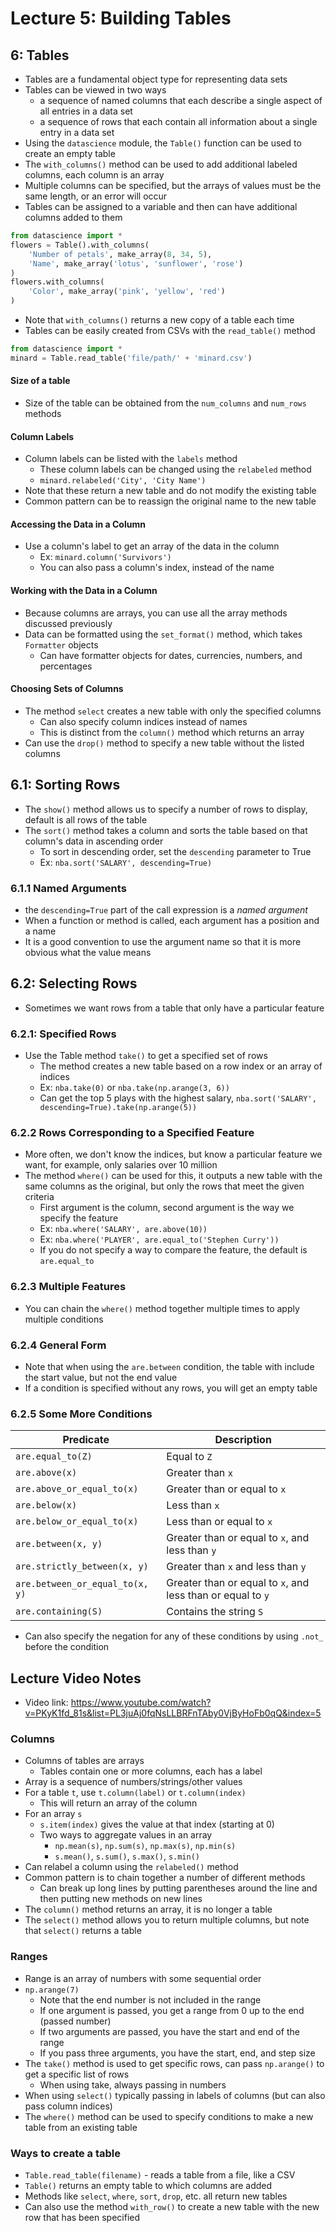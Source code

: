 # Lecture 5: Building Tables

## 6: Tables
- Tables are a fundamental object type for representing data sets
- Tables can be viewed in two ways
  - a sequence of named columns that each describe a single aspect of all entries in a data set
  - a sequence of rows that each contain all information about a single entry in a data set
- Using the `datascience` module, the `Table()` function can be used to create an empty table
- The `with_columns()` method can be used to add additional labeled columns, each column is an array
- Multiple columns can be specified, but the arrays of values must be the same length, or an error will occur
- Tables can be assigned to a variable and then can have additional columns added to them
```python
from datascience import *
flowers = Table().with_columns(
    'Number of petals', make_array(8, 34, 5),
    'Name', make_array('lotus', 'sunflower', 'rose')
)
flowers.with_columns(
    'Color', make_array('pink', 'yellow', 'red')
)
```
- Note that `with_columns()` returns a new copy of a table each time
- Tables can be easily created from CSVs with the `read_table()` method
```python
from datascience import *
minard = Table.read_table('file/path/' + 'minard.csv')
```
#### Size of a table
- Size of the table can be obtained from the `num_columns` and `num_rows` methods
#### Column Labels
- Column labels can be listed with the `labels` method
  - These column labels can be changed using the `relabeled` method
  - `minard.relabeled('City', 'City Name')`
- Note that these return a new table and do not modify the existing table
- Common pattern can be to reassign the original name to the new table
#### Accessing the Data in a Column
- Use a column's label to get an array of the data in the column
  - Ex: `minard.column('Survivors')`
  - You can also pass a column's index, instead of the name
#### Working with the Data in a Column
- Because columns are arrays, you can use all the array methods discussed previously
- Data can be formatted using the `set_format()` method, which takes `Formatter` objects
  - Can have formatter objects for dates, currencies, numbers, and percentages
#### Choosing Sets of Columns
- The method `select` creates a new table with only the specified columns
  - Can also specify column indices instead of names
  - This is distinct from the `column()` method which returns an array
- Can use the `drop()` method to specify a new table without the listed columns
## 6.1: Sorting Rows
- The `show()` method allows us to specify a number of rows to display, default is all rows of the table
- The `sort()` method takes a column and sorts the table based on that column's data in ascending order
  - To sort in descending order, set the `descending` parameter to True
  - Ex: `nba.sort('SALARY', descending=True)`
### 6.1.1 Named Arguments
- the `descending=True` part of the call expression is a *named argument*
- When a function or method is called, each argument has a position and a name
- It is a good convention to use the argument name so that it is more obvious what the value means
## 6.2: Selecting Rows
- Sometimes we want rows from a table that only have a particular feature
### 6.2.1: Specified Rows
- Use the Table method `take()` to get a specified set of rows
  - The method creates a new table based on a row index or an array of indices
  - Ex: `nba.take(0)` or `nba.take(np.arange(3, 6))`
  - Can get the top 5 plays with the highest salary, `nba.sort('SALARY', descending=True).take(np.arange(5))`
### 6.2.2 Rows Corresponding to a Specified Feature
- More often, we don't know the indices, but know a particular feature we want, for example, only salaries over 10 million
- The method `where()` can be used for this, it outputs a new table with the same columns as the original, but only the rows that meet the given criteria
  - First argument is the column, second argument is the way we specify the feature
  - Ex: `nba.where('SALARY', are.above(10))`
  - Ex: `nba.where('PLAYER', are.equal_to('Stephen Curry'))`
  - If you do not specify a way to compare the feature, the default is `are.equal_to`
### 6.2.3 Multiple Features
- You can chain the `where()` method together multiple times to apply multiple conditions
### 6.2.4 General Form
- Note that when using the `are.between` condition, the table with include the start value, but not the end value
- If a condition is specified without any rows, you will get an empty table
### 6.2.5 Some More Conditions
| Predicate                       | Description                                                 |
|---------------------------------|-------------------------------------------------------------|
| `are.equal_to(Z)`               | Equal to `Z`                                                |
| `are.above(x)`                  | Greater than `x`                                            |
| `are.above_or_equal_to(x)`      | Greater than or equal to `x`                                |
| `are.below(x)`                  | Less than `x`                                               |
| `are.below_or_equal_to(x)`      | Less than or equal to `x`                                   |
| `are.between(x, y)`             | Greater than or equal to `x`, and less than `y`             |
| `are.strictly_between(x, y)`    | Greater than `x` and less than `y`                          |
| `are.between_or_equal_to(x, y)` | Greater than or equal to `x`, and less than or equal to `y` |
| `are.containing(S)`             | Contains the string `S`                                     | 
- Can also specify the negation for any of these conditions by using `.not_` before the condition

## Lecture Video Notes
- Video link: https://www.youtube.com/watch?v=PKyK1fd_81s&list=PL3juAj0fqNsLLBRFnTAby0VjByHoFb0qQ&index=5

### Columns
- Columns of tables are arrays
  - Tables contain one or more columns, each has a label
- Array is a sequence of numbers/strings/other values
- For a table `t`, use `t.column(label)` or `t.column(index)`
  - This will return an array of the column
- For an array `s`
  - `s.item(index)` gives the value at that index (starting at 0)
  - Two ways to aggregate values in an array
    - `np.mean(s)`, `np.sum(s)`, `np.max(s)`, `np.min(s)`
    - `s.mean()`, `s.sum()`, `s.max()`, `s.min()`
- Can relabel a column using the `relabeled()` method
- Common pattern is to chain together a number of different methods
  - Can break up long lines by putting parentheses around the line and then putting new methods on new lines
- The `column()` method returns an array, it is no longer a table
- The `select()` method allows you to return multiple columns, but note that `select()` returns a table
### Ranges
- Range is an array of numbers with some sequential order
- `np.arange(7)`
  - Note that the end number is not included in the range
  - If one argument is passed, you get a range from 0 up to the end (passed number)
  - If two arguments are passed, you have the start and end of the range
  - If you pass three arguments, you have the start, end, and step size
- The `take()` method is used to get specific rows, can pass `np.arange()` to get a specific list of rows
  - When using take, always passing in numbers
- When using `select()` typically passing in labels of columns (but can also pass column indices)
- The `where()` method can be used to specify conditions to make a new table from an existing table
### Ways to create a table
- `Table.read_table(filename)` - reads a table from a file, like a CSV
- `Table()` returns an empty table to which columns are added
- Methods like `select`, `where`, `sort`, `drop`, etc. all return new tables
- Can also use the method `with_row()` to create a new table with the new row that has been specified
